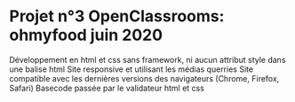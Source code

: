 # Projet n°3 OpenClassrooms: ohmyfood juin 2020

Développement en html et css sans framework, ni aucun attribut style dans une balise html
Site responsive et utilisant les médias querries
Site compatible avec les dernières versions des navigateurs (Chrome, Firefox, Safari)
Basecode passée par le validateur html et css
